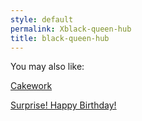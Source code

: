 ```yaml
---
style: default
permalink: Xblack-queen-hub
title: black-queen-hub
---
```

You may also like:

[Cakework](http://scp-wiki.net/cakework)

[Surprise! Happy Birthday!](http://scp-wiki.net/surprise-happy-birthday)
